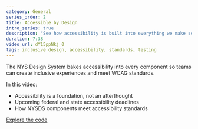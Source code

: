 ```yaml
---
category: General
series_order: 2
title: Accessible by Design
intro_series: true
description: "See how accessibility is built into everything we make so you can create digital services that everyone can use."
duration: 7:38
video_url: dY15ppNkj_0
tags: inclusive design, accessibility, standards, testing
---
```

The NYS Design System bakes accessibility into every component so teams can create inclusive experiences and meet WCAG standards.

In this video:
- Accessibility is a foundation, not an afterthought
- Upcoming federal and state accessibility deadlines
- How NYSDS components meet accessibility standards

[Explore the code](https://github.com/its-hcd/nysds)
